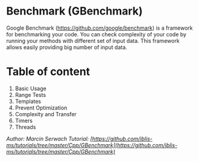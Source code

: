 # Benchmark (GBenchmark)
Google Benchmark (https://github.com/google/benchmark) is a framework for benchmarking your code. You can check complexity of your code by running your methods with different set of input data. This framework allows easily providing big number of input data. 

# Table of content
1. Basic Usage
2. Range Tests
3. Templates
4. Prevent Optimization
5. Complexity and Transfer
6. Timers
7. Threads


*Author: Marcin Serwach*
*Tutorial: [https://github.com/iblis-ms/tutorials/tree/master/Cpp/GBenchmark](https://github.com/iblis-ms/tutorials/tree/master/Cpp/GBenchmark)*
